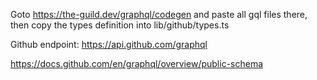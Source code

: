 Goto https://the-guild.dev/graphql/codegen and paste all gql files there, then copy the
types definition into lib/github/types.ts

Github endpoint: https://api.github.com/graphql

https://docs.github.com/en/graphql/overview/public-schema
